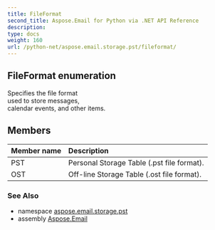 ```yaml
---
title: FileFormat
second_title: Aspose.Email for Python via .NET API Reference
description: 
type: docs
weight: 160
url: /python-net/aspose.email.storage.pst/fileformat/
---
```


## FileFormat enumeration

Specifies the file format <br/>            used to store messages, <br/>            calendar events, and other items.

## Members
| Member name | Description |
| :- | :- |
|PST|Personal Storage Table (.pst file format).|
|OST|Off-line Storage Table (.ost file format).|

### See Also

* namespace [aspose.email.storage.pst](/email/python-net/aspose.email.storage.pst/)
* assembly [Aspose.Email](/email/python-net/)

